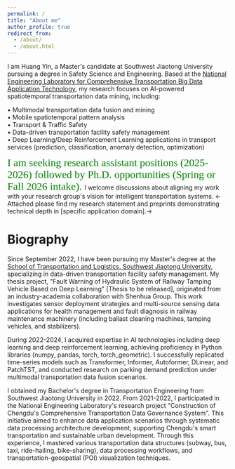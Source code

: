 ```yaml
---
permalink: /
title: "About me"
author_profile: true
redirect_from: 
  - /about/
  - /about.html
---
```


I am Huang Yin, a Master's candidate at Southwest Jiaotong University pursuing a degree in Safety Science and Engineering. Based at the [National Engineering Laboratory for Comprehensive Transportation Big Data Application Technology](https://ctt.swjtu.edu.cn/yethan/WebIndexAction?setAction=common&sid=79FADCFD4573759D), my research focuses on AI-powered spatiotemporal transportation data mining, including:  

• Multimodal transportation data fusion and mining  
• Mobile spatiotemporal pattern analysis  
• Transport & Traffic Safety  
• Data-driven transportation facility safety management  
• Deep Learning/Deep Reinforcement Learning applications in transport services (prediction, classification, anomaly detection, optimization)  

<font face="黑体" color=green size=5>I am seeking research assistant positions (2025-2026) followed by Ph.D. opportunities (Spring or Fall 2026 intake). </font>I welcome discussions about aligning my work with your research group's vision for intelligent transportation systems. 
<-Attached please find my research statement and preprints demonstrating technical depth in [specific application domain].->

Biography
======
Since September 2022, I have been pursuing my Master's degree at the [School of Transportation and Logistics, Southwest Jiaotong University](https://ctt.swjtu.edu.cn/yethan/WebIndexAction), specializing in data-driven transportation facility safety management. My thesis project, "Fault Warning of Hydraulic System of Railway Tamping Vehicle Based on Deep Learning" [Thesis to be released], originated from an industry-academia collaboration with Shenhua Group. This work investigates sensor deployment strategies and multi-source sensing data applications for health management and fault diagnosis in railway maintenance machinery (including ballast cleaning machines, tamping vehicles, and stabilizers).

During 2022-2024, I acquired expertise in AI technologies including deep learning and deep reinforcement learning, achieving proficiency in Python libraries (numpy, pandas, torch, torch_geometric). I successfully replicated time-series models such as Transformer, Informer, Autoformer, DLinear, and PatchTST, and conducted research on parking demand prediction under multimodal transportation data fusion scenarios.

I obtained my Bachelor's degree in Transportation Engineering from Southwest Jiaotong University in 2022. From 2021-2022, I participated in the National Engineering Laboratory's research project "Construction of Chengdu's Comprehensive Transportation Data Governance System". This initiative aimed to enhance data application scenarios through systematic data processing architecture development, supporting Chengdu's smart transportation and sustainable urban development. Through this experience, I mastered various transportation data structures (subway, bus, taxi, ride-hailing, bike-sharing), data processing workflows, and transportation-geospatial (POI) visualization techniques.
